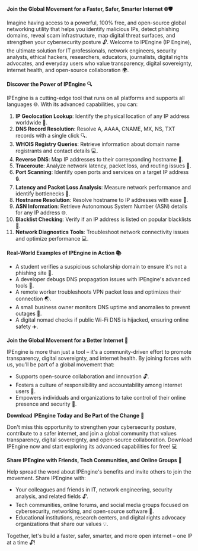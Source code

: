 **Join the Global Movement for a Faster, Safer, Smarter Internet 🌐🛡️**

Imagine having access to a powerful, 100% free, and open-source global networking utility that helps you identify malicious IPs, detect phishing domains, reveal scam infrastructure, map digital threat surfaces, and strengthen your cybersecurity posture 🔓. Welcome to IPEngine (IP Engine), the ultimate solution for IT professionals, network engineers, security analysts, ethical hackers, researchers, educators, journalists, digital rights advocates, and everyday users who value transparency, digital sovereignty, internet health, and open-source collaboration 🌍.

**Discover the Power of IPEngine 🔍**

IPEngine is a cutting-edge tool that runs on all platforms and supports all languages 🌐. With its advanced capabilities, you can:

1. **IP Geolocation Lookup**: Identify the physical location of any IP address worldwide 📍.
2. **DNS Record Resolution**: Resolve A, AAAA, CNAME, MX, NS, TXT records with a single click 🔍.
3. **WHOIS Registry Queries**: Retrieve information about domain name registrants and contact details 💻.
4. **Reverse DNS**: Map IP addresses to their corresponding hostname 📡.
5. **Traceroute**: Analyze network latency, packet loss, and routing issues 🔀.
6. **Port Scanning**: Identify open ports and services on a target IP address 🔒.
7. **Latency and Packet Loss Analysis**: Measure network performance and identify bottlenecks 💨.
8. **Hostname Resolution**: Resolve hostname to IP addresses with ease 📡.
9. **ASN Information**: Retrieve Autonomous System Number (ASN) details for any IP address 🌐.
10. **Blacklist Checking**: Verify if an IP address is listed on popular blacklists 🔴.
11. **Network Diagnostics Tools**: Troubleshoot network connectivity issues and optimize performance 💻.

**Real-World Examples of IPEngine in Action 📚**

* A student verifies a suspicious scholarship domain to ensure it's not a phishing site 🎉.
* A developer debugs DNS propagation issues with IPEngine's advanced tools 🔩.
* A remote worker troubleshoots VPN packet loss and optimizes their connection 🌏.
* A small business owner monitors DNS uptime and anomalies to prevent outages 💼.
* A digital nomad checks if public Wi-Fi DNS is hijacked, ensuring online safety ✈️.

**Join the Global Movement for a Better Internet 🚀**

IPEngine is more than just a tool – it's a community-driven effort to promote transparency, digital sovereignty, and internet health. By joining forces with us, you'll be part of a global movement that:

* Supports open-source collaboration and innovation 🔓.
* Fosters a culture of responsibility and accountability among internet users 🤝.
* Empowers individuals and organizations to take control of their online presence and security 💪.

**Download IPEngine Today and Be Part of the Change 🌟**

Don't miss this opportunity to strengthen your cybersecurity posture, contribute to a safer internet, and join a global community that values transparency, digital sovereignty, and open-source collaboration. Download IPEngine now and start exploring its advanced capabilities for free! 💻

**Share IPEngine with Friends, Tech Communities, and Online Groups 🤝**

Help spread the word about IPEngine's benefits and invite others to join the movement. Share IPEngine with:

* Your colleagues and friends in IT, network engineering, security analysis, and related fields 🔓.
* Tech communities, online forums, and social media groups focused on cybersecurity, networking, and open-source software 🤖.
* Educational institutions, research centers, and digital rights advocacy organizations that share our values 💡.

Together, let's build a faster, safer, smarter, and more open internet – one IP at a time 🔓!